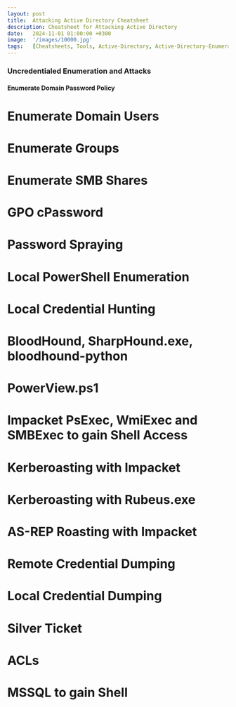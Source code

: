 ```yaml
---
layout: post
title:  Attacking Active Directory Cheatsheet
description: Cheatsheet for Attacking Active Directory
date:   2024-11-01 01:00:00 +0300
image:  '/images/10000.jpg'
tags:   [Cheatsheets, Tools, Active-Directory, Active-Directory-Enumeration, Kerberoasting, AS-REP-Roasting, DCSync, Silver-Ticket, Credential-Dumping, Credential-Hunting]
---
```


### Uncredentialed Enumeration and Attacks

#### Enumerate Domain Password Policy

# Enumerate Domain Users

# Enumerate Groups

# Enumerate SMB Shares

# GPO cPassword

# Password Spraying

# Local PowerShell Enumeration

# Local Credential Hunting

# BloodHound, SharpHound.exe, bloodhound-python

# PowerView.ps1

# Impacket PsExec, WmiExec and SMBExec to gain Shell Access

# Kerberoasting with Impacket

# Kerberoasting with Rubeus.exe

# AS-REP Roasting with Impacket

# Remote Credential Dumping

# Local Credential Dumping

# Silver Ticket

# ACLs

# MSSQL to gain Shell